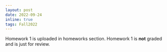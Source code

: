 ```yaml
---
layout: post
date: 2022-09-24
inline: true
tags: Fall2022
---
```


Homework 1 is uploaded in homeworks section. Homework 1 is <b>not</b> graded and is just for review.
